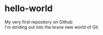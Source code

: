 # hello-world
My very first repository on Github <br>
I'm striding out into the brave new world of Git

